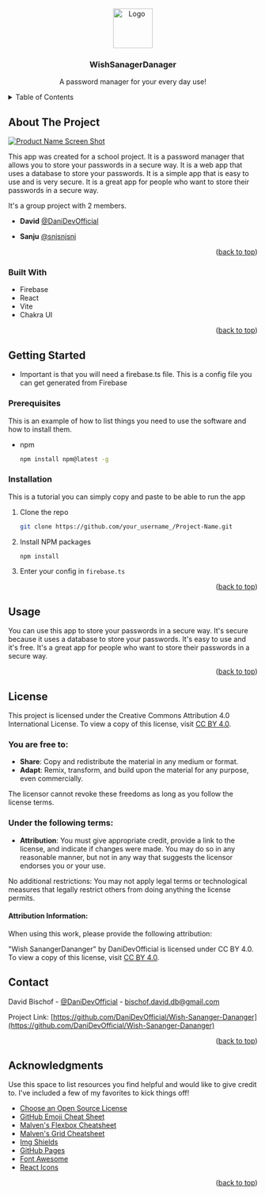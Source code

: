 
<a name="readme-top"></a>








<!-- PROJECT LOGO -->
<br />
<div align="center">
  <a href="https://github.com/othneildrew/Best-README-Template">
    <img src="https://firebasestorage.googleapis.com/v0/b/wishsanangerdananger.appspot.com/o/Readme%20images%2FUnbenanntes%20Bild.jpg?alt=media&token=f9a73246-d681-4baf-9691-6e20a6ecf3cf" alt="Logo" width="80" height="80">
  </a>

  <h3 align="center">WishSanagerDanager</h3>

  <p align="center">
    A password manager for your every day use!
  </p>
</div>



<!-- TABLE OF CONTENTS -->
<details>
  <summary>Table of Contents</summary>
  <ol>
    <li>
      <a href="#about-the-project">About The Project</a>
      <ul>
        <li><a href="#built-with">Built With</a></li>
      </ul>
    </li>
    <li>
      <a href="#getting-started">Getting Started</a>
      <ul>
        <li><a href="#prerequisites">Prerequisites</a></li>
        <li><a href="#installation">Installation</a></li>
      </ul>
    </li>
    <li><a href="#usage">Usage</a></li>
    <li><a href="#roadmap">Roadmap</a></li>
    <li><a href="#contributing">Contributing</a></li>
    <li><a href="#license">License</a></li>
    <li><a href="#contact">Contact</a></li>
    <li><a href="#acknowledgments">Acknowledgments</a></li>
  </ol>
</details>



<!-- ABOUT THE PROJECT -->
## About The Project

[![Product Name Screen Shot][product-screenshot]](https://firebasestorage.googleapis.com/v0/b/wishsanangerdananger.appspot.com/o/Readme%20images%2FScreenshot%202023-11-27%20201504.png?alt=media&token=3f786d38-8f37-4ef3-91dd-43905b6ef67f)

This app was created for a school project. It is a password manager that allows you to store your passwords in a secure way. It is a web app that uses a database to store your passwords. It is a simple app that is easy to use and is very secure. It is a great app for people who want to store their passwords in a secure way.

It's a group project with 2 members. 
- **David** [@DaniDevOfficial](https://github.com/DaniDevOfficial)

- **Sanju** [@snjsnjsnj](https://github.com/snjsnjsnj)
<p align="right">(<a href="#readme-top">back to top</a>)</p>



### Built With

* Firebase
* React
* Vite
* Chakra UI

<p align="right">(<a href="#readme-top">back to top</a>)</p>



<!-- GETTING STARTED -->
## Getting Started

* Important is that you will need a firebase.ts file. This is a config file you can get generated from Firebase

### Prerequisites

This is an example of how to list things you need to use the software and how to install them.
* npm 
  ```sh
  npm install npm@latest -g
  ```

### Installation

This is a tutorial you can simply copy and paste to be able to run the app

1. Clone the repo
   ```sh
   git clone https://github.com/your_username_/Project-Name.git
   ```
2. Install NPM packages
   ```sh
   npm install
   ```
3. Enter your config in `firebase.ts`
  

<p align="right">(<a href="#readme-top">back to top</a>)</p>



<!-- USAGE EXAMPLES -->
## Usage

You can use this app to store your passwords in a secure way. It's secure because it uses a database to store your passwords. It's easy to use and it's free. It's a great app for people who want to store their passwords in a secure way.

<p align="right">(<a href="#readme-top">back to top</a>)</p>



<!-- ROADMAP -->


<!-- LICENSE -->
## License


This project is licensed under the Creative Commons Attribution 4.0 International License. To view a copy of this license, visit [CC BY 4.0](https://creativecommons.org/licenses/by/4.0/).

### You are free to:

- **Share**: Copy and redistribute the material in any medium or format.
- **Adapt**: Remix, transform, and build upon the material for any purpose, even commercially.

The licensor cannot revoke these freedoms as long as you follow the license terms.

### Under the following terms:

- **Attribution**: You must give appropriate credit, provide a link to the license, and indicate if changes were made. You may do so in any reasonable manner, but not in any way that suggests the licensor endorses you or your use.

No additional restrictions: You may not apply legal terms or technological measures that legally restrict others from doing anything the license permits.

#### Attribution Information:

When using this work, please provide the following attribution:

"Wish SanangerDananger" by DaniDevOfficial is licensed under CC BY 4.0. To view a copy of this license, visit [CC BY 4.0](https://creativecommons.org/licenses/by/4.0/).

<!-- CONTACT -->
## Contact

David Bischof - [@DaniDevOfficial](https://david-bischof.ch/) - bischof.david.db@gmail.com 

Project Link: [https://github.com/DaniDevOfficial/Wish-Sananger-Dananger](https://github.com/DaniDevOfficial/Wish-Sananger-Dananger)

<p align="right">(<a href="#readme-top">back to top</a>)</p>



<!-- ACKNOWLEDGMENTS -->
## Acknowledgments

Use this space to list resources you find helpful and would like to give credit to. I've included a few of my favorites to kick things off!

* [Choose an Open Source License](https://choosealicense.com)
* [GitHub Emoji Cheat Sheet](https://www.webpagefx.com/tools/emoji-cheat-sheet)
* [Malven's Flexbox Cheatsheet](https://flexbox.malven.co/)
* [Malven's Grid Cheatsheet](https://grid.malven.co/)
* [Img Shields](https://shields.io)
* [GitHub Pages](https://pages.github.com)
* [Font Awesome](https://fontawesome.com)
* [React Icons](https://react-icons.github.io/react-icons/search)

<p align="right">(<a href="#readme-top">back to top</a>)</p>



<!-- MARKDOWN LINKS & IMAGES -->
<!-- https://www.markdownguide.org/basic-syntax/#reference-style-links -->
[contributors-shield]: https://img.shields.io/github/contributors/othneildrew/Best-README-Template.svg?style=for-the-badge
[contributors-url]: https://github.com/DaniDevOfficial/Wish-Sananger-Dananger/graphs/contributors
[forks-shield]: https://img.shields.io/github/forks/othneildrew/Best-README-Template.svg?style=for-the-badge
[forks-url]: https://github.com/othneildrew/Best-README-Template/network/members
[stars-shield]: https://img.shields.io/github/stars/othneildrew/Best-README-Template.svg?style=for-the-badge
[stars-url]: https://github.com/othneildrew/Best-README-Template/stargazers
[issues-shield]: https://img.shields.io/github/issues/othneildrew/Best-README-Template.svg?style=for-the-badge
[issues-url]: https://github.com/othneildrew/Best-README-Template/issues
[license-shield]: https://img.shields.io/github/license/othneildrew/Best-README-Template.svg?style=for-the-badge
[license-url]: https://github.com/othneildrew/Best-README-Template/blob/master/LICENSE.txt
[linkedin-shield]: https://img.shields.io/badge/-LinkedIn-black.svg?style=for-the-badge&logo=linkedin&colorB=555
[linkedin-url]: https://linkedin.com/in/othneildrew
[product-screenshot]: https://firebasestorage.googleapis.com/v0/b/wishsanangerdananger.appspot.com/o/Readme%20images%2FScreenshot%202023-11-27%20201504.png?alt=media&token=3f786d38-8f37-4ef3-91dd-43905b6ef67f
[Next.js]: https://img.shields.io/badge/next.js-000000?style=for-the-badge&logo=nextdotjs&logoColor=white
[Next-url]: https://nextjs.org/
[React.js]: https://img.shields.io/badge/React-20232A?style=for-the-badge&logo=react&logoColor=61DAFB
[React-url]: https://reactjs.org/
[Vue.js]: https://img.shields.io/badge/Vue.js-35495E?style=for-the-badge&logo=vuedotjs&logoColor=4FC08D
[Vue-url]: https://vuejs.org/
[Angular.io]: https://img.shields.io/badge/Angular-DD0031?style=for-the-badge&logo=angular&logoColor=white
[Angular-url]: https://angular.io/
[Svelte.dev]: https://img.shields.io/badge/Svelte-4A4A55?style=for-the-badge&logo=svelte&logoColor=FF3E00
[Svelte-url]: https://svelte.dev/
[Laravel.com]: https://img.shields.io/badge/Laravel-FF2D20?style=for-the-badge&logo=laravel&logoColor=white
[Laravel-url]: https://laravel.com
[Bootstrap.com]: https://img.shields.io/badge/Bootstrap-563D7C?style=for-the-badge&logo=bootstrap&logoColor=white
[Bootstrap-url]: https://getbootstrap.com
[JQuery.com]: https://img.shields.io/badge/jQuery-0769AD?style=for-the-badge&logo=jquery&logoColor=white
[JQuery-url]: https://jquery.com 